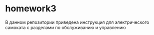 # homework3

В данном репозитории приведена инструкция для электрического самоката с разделами по обслуживанию и управлению
